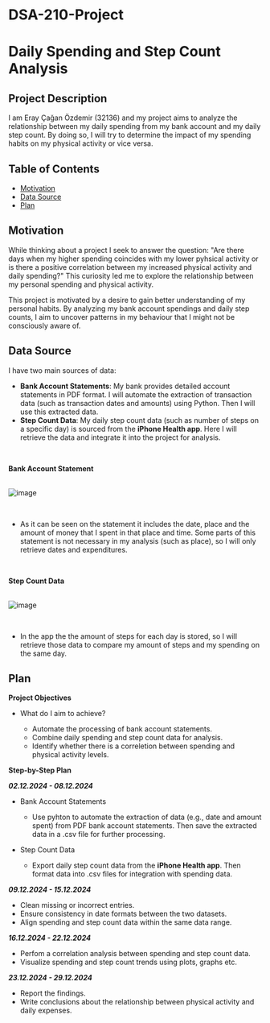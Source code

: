 # DSA-210-Project
# **Daily Spending and Step Count Analysis**

## **Project Description**

I am Eray Çağan Özdemir (32136) and my project aims to analyze the relationship between my daily spending from my bank account and my daily step count. By doing so, I will try to determine the impact of my spending habits on my physical activity or vice versa.

## **Table of Contents**

- [Motivation](#motivation)
- [Data Source](#data-source)
- [Plan](#plan)

## **Motivation**

While thinking about a project I seek to answer the question: "Are there days when my higher spending coincides with my lower pyhsical activity or is there a positive correlation between my increased physical activity and daily spending?" This curiosity led me to explore the relationship between my personal spending and physical activity.

This project is motivated by a desire to gain better understanding of my personal habits. By analyzing my bank account spendings and daily step counts, I aim to uncover patterns in my behaviour that I might not be consciously aware of.

## **Data Source**

I have two main sources of data:
- **Bank Account Statements**:
  My bank provides detailed account statements in PDF format. I will automate the extraction of transaction data (such as        transaction dates and amounts) using Python. Then I will use this extracted data.
- **Step Count Data**:
  My daily step count data (such as number of steps on a specific day) is sourced from the **iPhone Health app**. Here I will    retrieve the data and integrate it into the project for analysis.

<br>


**Bank Account Statement**
<br><br>

![image](https://github.com/user-attachments/assets/ecbaa844-5c44-4a58-a1c2-ca24a9b9facc)

<br>

- As it can be seen on the statement it includes the date, place and the amount of money that I spent in that place and time. Some parts of this statement is not necessary in my analysis (such as place), so I will only retrieve dates and expenditures.

<br>

**Step Count Data**
<br><br>

![image](https://github.com/user-attachments/assets/2211f9cf-5121-4ce7-9d27-6eac68785e49)

<br>

- In the app the the amount of steps for each day is stored, so I will retrieve those data to compare my amount of steps and my spending on the same day.



## **Plan**

**Project Objectives**
- What do I aim to achieve?

    - Automate the processing of bank account statements.
    - Combine daily spending and step count data for analysis.
    - Identify whether there is a correletion between spending and physical activity levels.

**Step-by-Step Plan**

***02.12.2024 - 08.12.2024***

- Bank Account Statements

  - Use pyhton to automate the extraction of data (e.g., date and amount spent) from PDF bank account statements. Then save the extracted data in a .csv file for further processing.
  
- Step Count Data
  
  - Export daily step count data from the **iPhone Health app**. Then format data into .csv files for integration with     spending data.

***09.12.2024 - 15.12.2024***

- Clean missing or incorrect entries.
- Ensure consistency in date formats between the two datasets.
- Align spending and step count data within the same data range.

***16.12.2024 - 22.12.2024***

- Perfom a correlation analysis between spending and step count data.
- Visualize spending and step count trends using plots, graphs etc.

***23.12.2024 - 29.12.2024***

- Report the findings.
- Write conclusions about the relationship between physical activity and daily expenses.


